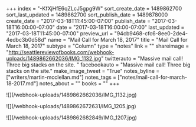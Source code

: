 +++
index = "-KfXjHfE6qZLcJ5gpg9W"
sort_create_date = 1489862700
sort_last_updated = 1489862700
sort_publish_date = 1489878000
create_date = "2017-03-18T11:45:00-07:00"
publish_date = "2017-03-18T16:00:00-07:00"
date = "2017-03-18T16:00:00-07:00"
last_updated = "2017-03-18T11:45:00-07:00"
preview_url = "94cb9468-cfc6-8ee0-2de4-4edbc3b0d58d"
name = "Mail Call for March 18, 2017"
title = "Mail Call for March 18, 2017"
subtype = "Column"
type = "notes"
link = ""
shareimage = "http://seattlereviewofbooks.com/webhook-uploads/1489862662036/IMG_1132.jpg"
twitterauto = "Massive mail call! Three big stacks on the site. "
facebookauto = "Massive mail call! Three big stacks on the site."
make_image_tweet = "True"
notes_byline = ["writers/martin-mcclellan.md"]
notes_tags = ["notes/mail-call-for-march-18-2017.md"]
notes_about = ""
books = ""
+++
<p class="image">![](/webhook-uploads/1489862662036/IMG_1132.jpg)</p>
<p class="image">![](/webhook-uploads/1489862672631/IMG_1205.jpg)</p>
<p class="image">![](/webhook-uploads/1489862682849/IMG_1207.jpg)</p>